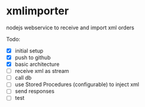 # xmlimporter
nodejs webservice to receive and import xml orders

Todo:
- [x] initial setup
- [x] push to github
- [x] basic architecture
- [ ] receive xml as stream
- [ ] call db
- [ ] use Stored Procedures (configurable) to inject xml
- [ ] send responses
- [ ] test
